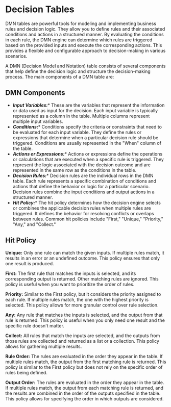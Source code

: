 # Decision Tables

DMN tables are powerful tools for modeling and implementing business rules and decision logic. They allow you to define rules and their associated conditions and actions in a structured manner. By evaluating the conditions in each rule, the DMN engine can determine which rules are triggered based on the provided inputs and execute the corresponding actions. This provides a flexible and configurable approach to decision-making in various scenarios.

A DMN (Decision Model and Notation) table consists of several components that help define the decision logic and structure the decision-making process. The main components of a DMN table are:

## DMN Components

- ***Input Variables:**** These are the variables that represent the information or data used as input for the decision. Each input variable is typically represented as a column in the table. Multiple columns represent multiple input variables.
- ***Conditions:**** Conditions specify the criteria or constraints that need to be evaluated for each input variable. They define the rules or expressions that determine when a particular decision rule should be triggered. Conditions are usually represented in the "When" column of the table.
- ***Actions or Expressions:**** Actions or expressions define the operations or calculations that are executed when a specific rule is triggered. They represent the logic associated with the decision outcome and are represented in the same row as the conditions in the table.
- ***Decision Rules:**** Decision rules are the individual rows in the DMN table. Each rule represents a specific combination of conditions and actions that define the behavior or logic for a particular scenario. Decision rules combine the input conditions and output actions in a structured manner.
- ***Hit Policy:**** The hit policy determines how the decision engine selects or combines the applicable decision rules when multiple rules are triggered. It defines the behavior for resolving conflicts or overlaps between rules. Common hit policies include "First," "Unique," "Priority," "Any," and "Collect."

## Hit Policy

**Unique:** Only one rule can match the given inputs. If multiple rules match, it results in an error or an undefined outcome. This policy ensures that only one result is produced.

**First:** The first rule that matches the inputs is selected, and its corresponding output is returned. Other matching rules are ignored. This policy is useful when you want to prioritize the order of rules.

**Priority:** Similar to the First policy, but it considers the priority assigned to each rule. If multiple rules match, the one with the highest priority is selected. This policy allows for more granular control over rule selection.

**Any:** Any rule that matches the inputs is selected, and the output from that rule is returned. This policy is useful when you only need one result and the specific rule doesn't matter.

**Collect:** All rules that match the inputs are selected, and the outputs from those rules are collected and returned as a list or a collection. This policy allows for gathering multiple results.

**Rule Order:** The rules are evaluated in the order they appear in the table. If multiple rules match, the output from the first matching rule is returned. This policy is similar to the First policy but does not rely on the specific order of rules being defined.

**Output Order:** The rules are evaluated in the order they appear in the table. If multiple rules match, the output from each matching rule is returned, and the results are combined in the order of the outputs specified in the table. This policy allows for specifying the order in which outputs are considered.

